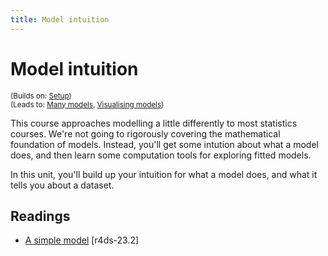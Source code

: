 ```yaml
---
title: Model intuition
---
```


<!-- Generated automatically from model-basics.yml. Do not edit by hand -->

# Model intuition
<small>(Builds on: [Setup](setup.md))</small>  
<small>(Leads to: [Many models](model-many.md), [Visualising models](model-vis.md))</small>

This course approaches modelling a little differently to most statistics
courses. We're not going to rigorously covering the mathematical foundation
of models. Instead, you'll get some intution about what a model does,
and then learn some computation tools for exploring fitted models.

In this unit, you'll build up your intuition for what a model does, and what
it tells you about a dataset.

## Readings

  * [A simple model](http://r4ds.had.co.nz/model-basics.html#a-simple-model) [r4ds-23.2]



